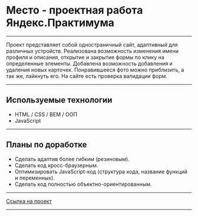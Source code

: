 # Место - проектная работа Яндекс.Практимума

---

Проект представляет собой одностраничный сайт, адаптивный для различных устройств. Реализована возможность изменения имени профиля и описания, открытие и закрытие формы по клику на определенные элементы. Добавлена возможность добавления и удаления новых карточек. Понравившееся фото можно приблизить, а так же, лайкнуть его. На сайте есть проверка валидации форм.

---

## Используемые технологии
* HTML / CSS / BEM / ООП
* JavaScript

---

## Планы по доработке
* Сделать адаптив более гибким (резиновым).
* Сделать код кросс-браузерным.
* Оптимизировать JavaScript-код (структура кода, название функций и переменных).
* Сделать код полностью объектно-ориентированным.

---

[Ссылка на проект](https://timur359.github.io/mesto-project/)

---
